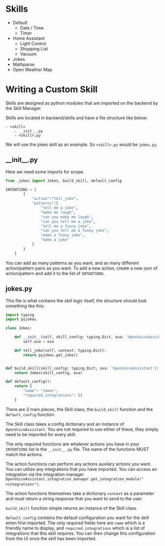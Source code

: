 # Skills
* Default
    * Date / Time
    * Timer
* Home Assistant
    * Light Control
    * Shopping List
    * Vacuum
* Jokes
* Mathparse
* Open Weather Map

# Writing a Custom Skill
Skills are designed as python modules that are imported on the backend by the Skill Manager.

Skills are located in backend/skills and have a file structure like below:
```
- <skill>
    - __init__.py
    - <skill>.py
```

We will use the jokes skill as an example. So ```<skill>.py``` would be ```jokes.py```.

## \_\_init\_\_.py
Here we need some imports for scope.
```python
from .jokes import Jokes, build_skill, default_config

INTENTIONS = [
        {
            "action":"tell_joke",
            "patterns":[
                "tell me a joke",
                "make me laugh",
                "can you make me laugh",
                "can you tell me a joke",
                "tell me a funny joke",
                "can you tell me a funny joke",
                "make a funny joke",
                "make a joke"
            ]
        }
    ]
```

You can add as many patterns as you want, and as many different action/pattern pairs as you want. To add a new action, create a new json of action/pattern and add it to the list of ```INTENTIONS```.

## jokes.py
This file is what contains the skill logic itself, the structure should look something like this:

```python
import typing
import pyjokes

class Jokes:

    def __init__(self, skill_config: typing.Dict, ova: 'OpenVoiceAssistant'):
        self.ova = ova

    def tell_joke(self, context: typing.Dict):
        return pyjokes.get_joke()


def build_skill(skill_config: typing.Dict, ova: 'OpenVoiceAssistant'):
    return Jokes(skill_config, ova)

def default_config():
    return {
        "name": "Jokes",
        "required_integrations": []
    }
```

There are 3 main pieces, the Skill class, the ```build_skill``` function and the ```default_config``` function.

The Skill class takes a config dictionary and an instance of ```OpenVoiceAssistant```. You are not required to use either of these, they simply need to be imported for every skill. 

The only required functions are whatever actions you have in your ```INTENTIONS``` list in the ```__init__.py``` file. The name of the functions MUST match the actions.

The action functions can perform any actions auxilary actions you want. You can utilize any integrations that you have imported. You can access an integration via the integration manager ```OpenVoiceAssistant.integration_manager.get_integration_module("<integration>")```.

The action functions themselves take a dictionary ```context``` as a parameter and must return a string response that you want to send to the user.

```build_skill``` function simple returns an instance of the Skill class.

```default_config``` contains the default configuration you want for the skill when first imported. The only required fields here are ```name``` which is a friendly name to display, and ```required_integrations``` which is a list of integrations that this skill requires. You can then change this configuration from the UI once the skill has been imported.